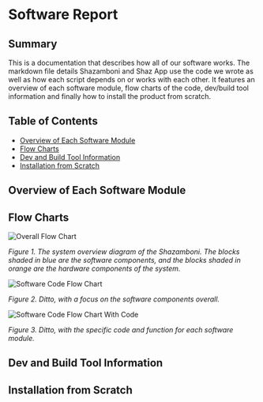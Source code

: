 # Software Report

## Summary

This is a documentation that describes how all of our software works. The markdown file details Shazamboni and Shaz App use the code we wrote as well as how each script depends on or works with each other. It features an overview of each software module, flow charts of the code, dev/build tool information and finally how to install the product from scratch.

## Table of Contents

* [Overview of Each Software Module](#overview-of-each-software-module)
* [Flow Charts](#flow-charts)
* [Dev and Build Tool Information](#dev-and-build-tool-information)
* [Installation from Scratch](#installation-from-scratch)

## Overview of Each Software Module

## Flow Charts

![Overall Flow Chart](https://user-images.githubusercontent.com/82286857/166062249-edcc6353-cb81-4313-8180-a1ced2b73083.jpeg)


*Figure 1. The system overview diagram of the Shazamboni. The blocks shaded in blue are the software components, and the blocks shaded in orange are the hardware components of the system.*

![Software Code Flow Chart](https://user-images.githubusercontent.com/82286857/166061958-175dbc2e-eeb2-4764-9a0d-2a966ae04983.jpeg)

*Figure 2. Ditto, with a focus on the software components overall.*

![Software Code Flow Chart With Code](https://user-images.githubusercontent.com/82286857/166061844-7120dfae-7ec8-495d-b934-1534567cd084.jpeg)

*Figure 3. Ditto, with the specific code and function for each software module.*

## Dev and Build Tool Information

## Installation from Scratch

